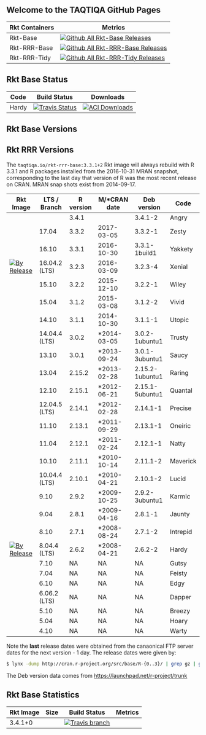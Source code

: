 ## Welcome to the TAQTIQA GitHub Pages

| Rkt Containers | Metrics                                   |
|----------------|-------------------------------------------|
|Rkt-Base        | [![Github All Rkt-Base Releases][1]][1]    |
|Rkt-RRR-Base    | [![Github All Rkt-RRR-Base Releases][2]]([2])|
|Rkt-RRR-Tidy    | [![Github All Rkt-RRR-Tidy Releases][3]]()|

[1]:https://img.shields.io/github/downloads/taqtiqa/rkt-base/total.svg
[2]:https://img.shields.io/github/downloads/taqtiqa/rkt-rrr-base/total.svg
[3]:https://img.shields.io/github/downloads/taqtiqa/rkt-rrr-tidy/total.svg

## Rkt Base Status

| Code  | Build Status | Downloads |
|-------|--------------|-----------|
| Hardy | [![Travis Status][10a]]() | [![ACI Downloads][10b]]() |

[10a]:https://img.shields.io/travis/taqtiqa/rkt-base/0.0.0-0.svg
[10b]:https://img.shields.io/github/downloads/taqtiqa/rkt-base/0.0.0-0/total.svg

## Rkt Base Versions


## Rkt RRR Versions
The `taqtiqa.io/rkt-rrr-base:3.3.1+2` Rkt image will always rebuild 
with R 3.3.1 and R packages installed from the 2016-10-31 MRAN 
snapshot, corresponding to the last day that version of R was the 
most recent release on CRAN. MRAN snap shots exist from 2014-09-17.

|Rkt Image   | LTS / Branch | R version | M/*CRAN date  | Deb version     | Code     |
|------      |--------      |---------  |--------------|-----------------|----------|
|            |              | 3.4.1     |              | 3.4.1-2         | Angry    |
|            | 17.04        | 3.3.2     | 2017-03-05   | 3.3.2-1         | Zesty    |
|            | 16.10        | 3.3.1     | 2016-10-30   | 3.3.1-1build1   | Yakkety  |
|[![ By Release](https://img.shields.io/github/downloads/taqtiqa/rkt-base/3.4.1/total.svg)]() | 16.04.2 (LTS)| 3.2.3     | 2016-03-09   | 3.2.3-4         | Xenial   |
|            | 15.10        | 3.2.2     | 2015-12-10   | 3.2.2-1         | Wiley    |
|            | 15.04        | 3.1.2     | 2015-03-08   | 3.1.2-2         | Vivid    |
|            | 14.10        | 3.1.1     | 2014-10-30   | 3.1.1-1         | Utopic   |
|            | 14.04.4 (LTS)| 3.0.2     | *2014-03-05  | 3.0.2-1ubuntu1  | Trusty   |
|            | 13.10        | 3.0.1     | *2013-09-24  | 3.0.1-3ubuntu1  | Saucy    |
|            | 13.04        | 2.15.2    | *2013-02-28  | 2.15.2-1ubuntu1 | Raring   |
|            | 12.10        | 2.15.1    | *2012-06-21  | 2.15.1-5ubuntu1 | Quantal  |
|            | 12.04.5 (LTS)| 2.14.1    | *2012-02-28  | 2.14.1-1        | Precise  |
|            | 11.10        | 2.13.1    | *2011-09-29  | 2.13.1-1        | Oneiric  |
|            | 11.04        | 2.12.1    | *2011-02-24  | 2.12.1-1        | Natty    |
|            | 10.10        | 2.11.1    | *2010-10-14  | 2.11.1-2        | Maverick |
|            | 10.04.4 (LTS)| 2.10.1    | *2010-04-21  | 2.10.1-2        | Lucid    |
|            | 9.10         | 2.9.2     | *2009-10-25  | 2.9.2-3ubuntu1  | Karmic   |
|            | 9.04         | 2.8.1     | *2009-04-16  | 2.8.1-1         | Jaunty   |
|            | 8.10         | 2.7.1     | *2008-08-24  | 2.7.1-2         | Intrepid |
| [![ By Release](https://img.shields.io/github/downloads/taqtiqa/rkt-base/0.0.0-0/total.svg)]()           | 8.04.4  (LTS)| 2.6.2     | *2008-04-21  | 2.6.2-2         | Hardy    |
|            | 7.10         | NA        | NA           | NA              | Gutsy    |
|            | 7.04         | NA        | NA           | NA              | Feisty   |
|            | 6.10         | NA        | NA           | NA              | Edgy     |
|            | 6.06.2  (LTS)| NA        | NA           | NA              | Dapper   |
|            | 5.10         | NA        | NA           | NA              | Breezy   |
|            | 5.04         | NA        | NA           | NA              | Hoary    |
|            | 4.10         | NA        | NA           | NA              | Warty    |



Note the **last** release dates were obtained from the canaonical FTP server 
dates for the next version - 1 day. The release dates were given by:
````bash
$ lynx -dump http://cran.r-project.org/src/base/R-{0..3}/ | grep gz | grep -v http
````
The Deb version data comes from https://launchpad.net/r-project/trunk

## Rkt Base Statistics

| Rkt Image | Size | Build Status | Metrics |
|-------    |------|------   |---------     |
|3.4.1+0    |      | [![Travis branch](https://img.shields.io/travis/taqtiqa/rkt-base/3.4.1+0.svg)]()        |              |

